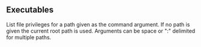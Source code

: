 ## Executables

List file privileges for a path given as the command argument.
If no path is given the current root path is used.
Arguments can be space or ":" delimited for multiple paths.
